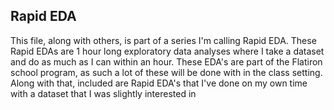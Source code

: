 ## Rapid EDA
This file, along with others, is part of a series I'm calling Rapid EDA. These Rapid EDAs are 1 hour long exploratory data analyses where I take a dataset and do as much as I can within an hour.
These EDA's are part of the Flatiron school program, as such a lot of these will be done with in the class setting. Along with that, included are Rapid EDA's that I've done on my own time with a dataset that I was slightly interested in
